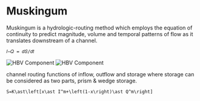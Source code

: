 # Muskingum 

Muskingum is a hydrologic-routing method which employs the equation of continuity to predict magnitude, volume and temporal patterns of flow as it translates downstream of a channel.

```
𝐼−𝑄 = 𝑑𝑆/𝑑𝑡
```

![HBV Component](../img/muskingum1.png) ![HBV Component](../img/muskingum2.png)

channel routing functions of inflow, outflow and storage where storage can be considered as two parts, prism & wedge storage.

```
S=K\ast\left[x\ast I^m+\left(1-x\right)\ast Q^m\right]
```